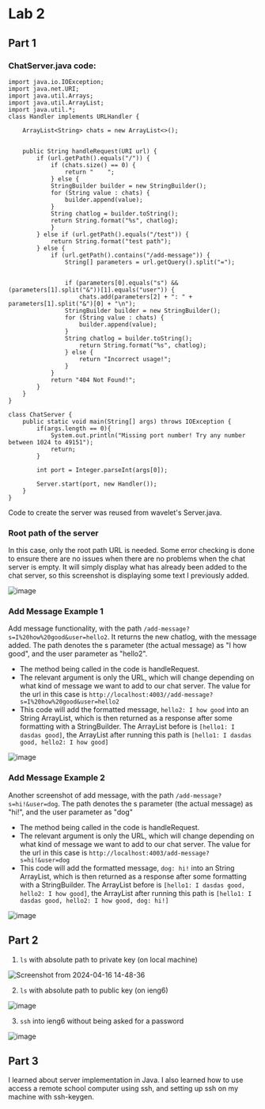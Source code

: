 # Lab 2
## Part 1
### ChatServer.java code:
```
import java.io.IOException;
import java.net.URI;
import java.util.Arrays;
import java.util.ArrayList; 
import java.util.*;
class Handler implements URLHandler {

    ArrayList<String> chats = new ArrayList<>();


    public String handleRequest(URI url) {
        if (url.getPath().equals("/")) {
            if (chats.size() == 0) {
                return "    ";
            } else {
            StringBuilder builder = new StringBuilder();
            for (String value : chats) {
                builder.append(value);
            }
            String chatlog = builder.toString();
            return String.format("%s", chatlog);
            }
        } else if (url.getPath().equals("/test")) {
            return String.format("test path");
        } else {
            if (url.getPath().contains("/add-message")) {
                String[] parameters = url.getQuery().split("=");
                

                if (parameters[0].equals("s") && (parameters[1].split("&"))[1].equals("user")) {
                    chats.add(parameters[2] + ": " + parameters[1].split("&")[0] + "\n");
                StringBuilder builder = new StringBuilder();
                for (String value : chats) {
                    builder.append(value);
                }
                String chatlog = builder.toString();
                    return String.format("%s", chatlog);
                } else {
                    return "Incorrect usage!";
                }
            }
            return "404 Not Found!";
        }
    }
}

class ChatServer {
    public static void main(String[] args) throws IOException {
        if(args.length == 0){
            System.out.println("Missing port number! Try any number between 1024 to 49151");
            return;
        }

        int port = Integer.parseInt(args[0]);

        Server.start(port, new Handler());
    }
}

```
Code to create the server was reused from wavelet's Server.java.


### Root path of the server
In this case, only the root path URL is needed. Some error checking is done to ensure there are no issues when there are no problems when the chat server is empty. It will simply display what has already been added to the chat server, so this screenshot is displaying some text I previously added.

![image](https://github.com/anngo-1/cse15l-lab-reports/assets/75955073/a971c435-5130-4ddc-b39e-162414f655d5)

### Add Message Example 1
Add message functionality, with the path ```/add-message?s=I%20how%20good&user=hello2```. It returns the new chatlog, with the message added. The path denotes the s parameter (the actual message) as "I how good", and the user parameter as "hello2".
- The method being called in the code is handleRequest. 
- The relevant argument is only the URL, which will change depending on what kind of message we want to add to our chat server. The value for the url in this case is `http://localhost:4003//add-message?s=I%20how%20good&user=hello2`
-  This code will add the formatted message, `hello2: I how good` into an String ArrayList, which is then returned as a response after some formatting with a StringBuilder. The ArrayList before is `[hello1: I dasdas good]`, the ArrayList after running this path is `[hello1: I dasdas good, hello2: I how good]`
  
![image](https://github.com/anngo-1/cse15l-lab-reports/assets/75955073/137ccf79-fe74-4188-8ef9-98a673e3a58a)

### Add Message Example 2
Another screenshot of add message, with the path `/add-message?s=hi!&user=dog`. The path denotes the s parameter (the actual message) as "hi!", and the user parameter as "dog"
- The method being called in the code is handleRequest.
- The relevant argument is only the URL, which will change depending on what kind of message we want to add to our chat server. The value for the url in this case is `http://localhost:4003/add-message?s=hi!&user=dog`
-  This code will add the formatted message, `dog: hi!` into an String ArrayList, which is then returned as a response after some formatting with a StringBuilder. The ArrayList before is `[hello1: I dasdas good, hello2: I how good]`, the ArrayList after running this path is `[hello1: I dasdas good, hello2: I how good, dog: hi!]`
  
![image](https://github.com/anngo-1/cse15l-lab-reports/assets/75955073/1d7606ca-67ad-463a-a377-a34fb336a388)

## Part 2
1.  ```ls``` with absolute path to private key (on local machine)
   
![Screenshot from 2024-04-16 14-48-36](https://github.com/anngo-1/cse15l-lab-reports/assets/75955073/e58416ff-9ecf-424a-aa52-927dec16cbd6)

2.  ```ls``` with absolute path to public key (on ieng6)

![image](https://github.com/anngo-1/cse15l-lab-reports/assets/75955073/14ec2175-c868-4d36-a94b-5896006a8b4f)

3.  `ssh` into ieng6 without being asked for a password

![image](https://github.com/anngo-1/cse15l-lab-reports/assets/75955073/e869a7b4-07ba-46bd-bd64-d8103130e0c1)

## Part 3
I learned about server implementation in Java. I also learned how to use access a remote school computer using ssh, and setting up ssh on my machine with ssh-keygen. 
